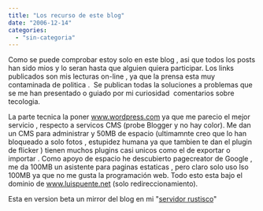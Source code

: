 ```yaml
---
title: "Los recurso de este blog"
date: "2006-12-14"
categories: 
  - "sin-categoria"
---
```


Como se puede comprobar estoy solo en este blog , asi que todos los posts han sido mios y lo seran hasta que alguien quiera participar. Los links publicados son mis lecturas on-line , ya que la prensa esta muy contaminada de politica .  Se publican todas la soluciones a problemas que se me han presentado o guiado por mi curiosidad  comentarios sobre tecologia.

La parte tecnica la poner www.wordpress.com ya que me parecio el mejor servicio , respecto a servicos CMS (probe Blogger y no hay color). Me dan un CMS para administrar y 50MB de espacio (ultimamnte creo que lo han bloqueado a solo fotos , estupidez humana ya que tambien te dan el plugin de flicker ) tienen muchos plugins casi unicos como el de exportar o importar . Como apoyo de espacio he descubierto pagecreator de Google , me da 100MB un asistente para paginas estaticas , pero claro solo uso lso 100MB ya que no me gusta la programación web. Todo esto esta bajo el dominio de www.luispuente.net (solo redireccionamiento).

Esta en version beta un mirror del blog en mi "[servidor rustisco](https://https://sicotico.wordpress.com/2006/10/26/mi-server-rustico/)"
